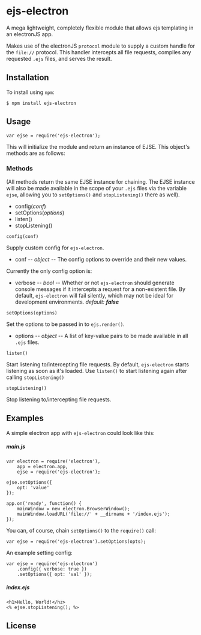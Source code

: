 # ejs-electron

A mega lightweight, completely flexible module that allows ejs templating in an electronJS app.

Makes use of the electronJS `protocol` module to supply a custom handle for the `file://` protocol.  This handler intercepts all file requests, compiles any requested `.ejs` files, and serves the result.

## Installation

To install using `npm`:

```
$ npm install ejs-electron
```

## Usage

```
var ejse = require('ejs-electron');
```

This will initialize the module and return an instance of EJSE.  This object's methods are as follows:

### Methods

(All methods return the same EJSE instance for chaining.  The EJSE instance will also be made available in the scope of your `.ejs` files via the variable `ejse`, allowing you to `setOptions()` and `stopListening()` there as well).

- config(*conf*)
- setOptions(*options*)
- listen()
- stopListening()

```
config(conf)
```

Supply custom config for `ejs-electron`.

- conf -- *object* -- The config options to override and their new values.

Currently the only config option is:

- verbose -- *bool* -- Whether or not `ejs-electron` should generate console messages if it intercepts a request for a non-existent file.  By default, `ejs-electron` will fail silently, which may not be ideal for development environments.  *default: **false***

```
setOptions(options)
```

Set the options to be passed in to `ejs.render()`.

- options -- *object* -- A list of key-value pairs to be made available in all `.ejs` files.

```
listen()
```

Start listening to/intercepting file requests.  By default, `ejs-electron` starts listening as soon as it's loaded.  Use `listen()` to start listening again after calling `stopListening()`

```
stopListening()
```

Stop listening to/intercepting file requests.

## Examples

A simple electron app with `ejs-electron` could look like this:

##### main.js

```
var electron = require('electron'),
    app = electron.app,
    ejse = require('ejs-electron');

ejse.setOptions({
    opt: 'value'
});

app.on('ready', function() {
    mainWindow = new electron.BrowserWindow();
    mainWindow.loadURL('file://' + __dirname + '/index.ejs');
});
```

You can, of course, chain `setOptions()` to the `require()` call:

```
var ejse = require('ejs-electron').setOptions(opts);
```

An example setting config:

```
var ejse = require('ejs-electron')
    .config({ verbose: true })
    .setOptions({ opt: 'val' });
```

##### index.ejs

```
<h1>Hello, World!</hz>
<% ejse.stopListening(); %>
```

## License
